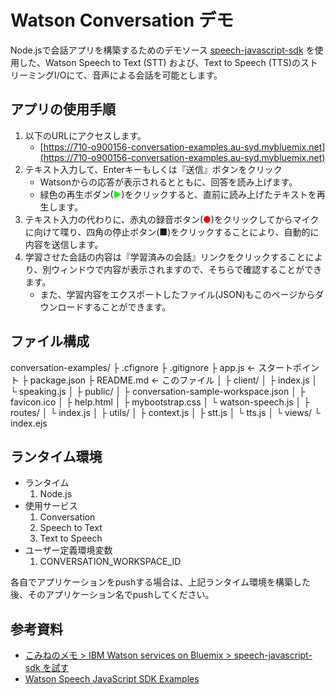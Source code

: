 ﻿# Watson Conversation デモ
Node.jsで会話アプリを構築するためのデモソース
[speech-javascript-sdk](https://github.com/watson-developer-cloud/speech-javascript-sdk/releases) を使用した、Watson Speech to Text (STT) および、Text to Speech (TTS)のストリーミングI/Oにて、音声による会話を可能とします。  

## アプリの使用手順

1. 以下のURLにアクセスします。
    - [https://710-o900156-conversation-examples.au-syd.mybluemix.net](https://710-o900156-conversation-examples.au-syd.mybluemix.net)
1. テキスト入力して、Enterキーもしくは『送信』ボタンをクリック
    - Watsonからの応答が表示されるとともに、回答を読み上げます。
    - 緑色の再生ボダン(<font color="#00FF00">▶</font>)をクリックすると、直前に読み上げたテキストを再生します。
1. テキスト入力の代わりに、赤丸の録音ボタン(<font color="red">●</font>)をクリックしてからマイクに向けて喋り、四角の停止ボタン(■)をクリックすることにより、自動的に内容を送信します。
1. 学習させた会話の内容は『学習済みの会話』リンクをクリックすることにより、別ウィンドウで内容が表示されますので、そちらで確認することができます。
    - また、学習内容をエクスポートしたファイル(JSON)もこのページからダウンロードすることができます。


## ファイル構成

  conversation-examples/
    ├ .cfignore
    ├ .gitignore
    ├ app.js ← スタートポイント
    ├ package.json
    ├ README.md ← このファイル
    │
    ├ client/
    │    ├ index.js
    │    └ speaking.js
    │
    ├ public/
    │    ├ conversation-sample-workspace.json
    │    ├ favicon.ico
    │    ├ help.html
    │    ├ mybootstrap.css
    │    └ watson-speech.js
    │
    ├ routes/
    │    └ index.js
    │
    ├ utils/
    │    ├ context.js
    │    ├ stt.js
    │    └ tts.js
    │
    └ views/
            └ index.ejs

## ランタイム環境

- ランタイム
    1. Node.js
- 使用サービス
    1. Conversation
    1. Speech to Text
    1. Text to Speech
- ユーザー定義環境変数
    1. CONVERSATION_WORKSPACE_ID

各自でアプリケーションをpushする場合は、上記ランタイム環境を構築した後、そのアプリケーション名でpushしてください。


## 参考資料  
* [こみねのメモ >‎ IBM Watson services on Bluemix >‎ speech-javascript-sdk を試す](https://www.ibm.com/developerworks/community/wikis/home?lang=ja#!/wiki/%E3%81%93%E3%81%BF%E3%81%AD%E3%81%AE%E6%8A%80%E8%A1%93%E3%83%A1%E3%83%A2/page/speech-avascript-sdk%20%E3%82%92%E8%A9%A6%E3%81%99)
* [Watson Speech JavaScript SDK Examples](https://github.com/watson-developer-cloud/speech-javascript-sdk/tree/master/examples)